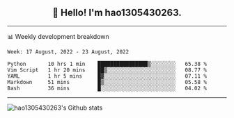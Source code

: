<h2 align="center">👋 Hello! I'm hao1305430263.</h2>


---- 
📊 Weekly development breakdown

<!--START_SECTION:waka-->
```text
Week: 17 August, 2022 - 23 August, 2022

Python       10 hrs 1 min    ████████████████▒░░░░░░░░   65.38 % 
Vim Script   1 hr 20 mins    ██▒░░░░░░░░░░░░░░░░░░░░░░   08.77 % 
YAML         1 hr 5 mins     █▓░░░░░░░░░░░░░░░░░░░░░░░   07.11 % 
Markdown     51 mins         █▒░░░░░░░░░░░░░░░░░░░░░░░   05.58 % 
Bash         36 mins         █░░░░░░░░░░░░░░░░░░░░░░░░   04.02 % 
```
<!--END_SECTION:waka-->
----
![hao1305430263's Github stats](https://github-readme-stats.vercel.app/api?username=hao1305430263&show_icons=true)


<!--
**hao1305430263/hao1305430263** is a ✨ _special_ ✨ repository because its `README.md` (this file) appears on your GitHub profile.

Here are some ideas to get you started:

- 🔭 I’m currently working on ...
- 🌱 I’m currently learning ...
- 👯 I’m looking to collaborate on ...
- 🤔 I’m looking for help with ...
- 💬 Ask me about ...
- 📫 How to reach me: ...
- 😄 Pronouns: ...
- ⚡ Fun fact: ...
-->
